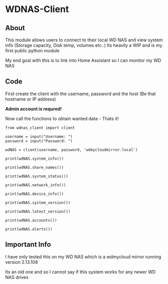 # WDNAS-Client

## About
This module allows users to connect to their local WD NAS and view system info (Storage capacity, Disk temp, volumes etc..)
Its heavily a WIP and is my first public python module

My end goal with this is to link into Home Assistant so I can monitor my WD NAS

## Code

First create the client with the username, password and the host (Be that hostname or IP address)

__Admin account is requred!__

Now call the functions to obtain wanted data - Thats it!

```
from wdnas_client import client

username = input("Username: ")
password = input("Password: ")

wdNAS = client(username, password, 'wdmycloudmirror.local')

print(wdNAS.system_info())

print(wdNAS.share_names())

print(wdNAS.system_status())

print(wdNAS.network_info())

print(wdNAS.device_info())

print(wdNAS.system_version())

print(wdNAS.latest_version())

print(wdNAS.accounts())

print(wdNAS.alerts())
```

## Important Info

I have only tested this on my WD NAS which is a wdmycloud mirror running version 2.13.108

Its an old one and so I cannot say if this system works for any newer WD NAS drives
